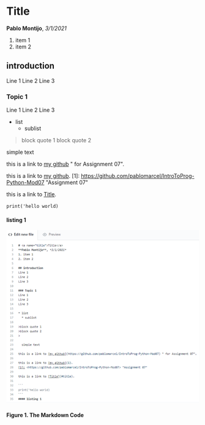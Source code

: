 # <a name="title">Title</a>
**Pablo Montijo**, *3/1/2021*
1. item 1
2. item 2

## introduction
Line 1
Line 2
Line 3

### Topic 1
Line 1
Line 2
Line 3

* list
  * sublist

>block quote 1
>block quote 2
>

  simple text

this is a link to [my github](https://github.com/pablomarcel/IntroToProg-Python-Mod07) " for Assignment 07".

this is a link to [my github](1).
[1]: <https://github.com/pablomarcel/IntroToProg-Python-Mod07> "Assignment 07"

this is a link to [Title](#title).

```
print('hello world)
```
#### listing 1

![Markdown Code](markdown_code.png "Markdown Code")

#### Figure 1. The Markdown Code
